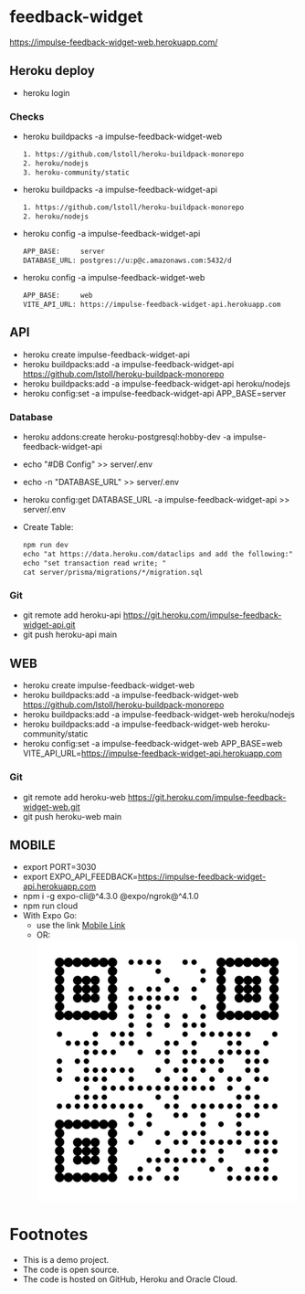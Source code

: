 # feedback-widget

https://impulse-feedback-widget-web.herokuapp.com/

## Heroku deploy

* heroku login

### Checks
* heroku buildpacks -a impulse-feedback-widget-web
  ```
  1. https://github.com/lstoll/heroku-buildpack-monorepo
  2. heroku/nodejs
  3. heroku-community/static
  ```
* heroku buildpacks -a impulse-feedback-widget-api
  ```
  1. https://github.com/lstoll/heroku-buildpack-monorepo
  2. heroku/nodejs
  ```
* heroku config -a impulse-feedback-widget-api
  ```
  APP_BASE:     server
  DATABASE_URL: postgres://u:p@c.amazonaws.com:5432/d
  ```
* heroku config -a impulse-feedback-widget-web
  ```
  APP_BASE:     web
  VITE_API_URL: https://impulse-feedback-widget-api.herokuapp.com
  ```


## API

* heroku create impulse-feedback-widget-api
* heroku buildpacks:add -a impulse-feedback-widget-api   https://github.com/lstoll/heroku-buildpack-monorepo
* heroku buildpacks:add -a impulse-feedback-widget-api  heroku/nodejs
* heroku config:set -a impulse-feedback-widget-api  APP_BASE=server

### Database

* heroku addons:create heroku-postgresql:hobby-dev -a impulse-feedback-widget-api

* echo "#DB Config" >> server/.env
* echo -n "DATABASE_URL" >> server/.env
 * heroku config:get DATABASE_URL -a impulse-feedback-widget-api >> server/.env

* Create Table:
  ```
  npm run dev
  echo "at https://data.heroku.com/dataclips and add the following:"
  echo "set transaction read write; "
  cat server/prisma/migrations/*/migration.sql
  ```

### Git
* git remote add heroku-api https://git.heroku.com/impulse-feedback-widget-api.git
* git push heroku-api main



## WEB

* heroku create impulse-feedback-widget-web
* heroku buildpacks:add -a impulse-feedback-widget-web https://github.com/lstoll/heroku-buildpack-monorepo
* heroku buildpacks:add -a impulse-feedback-widget-web  heroku/nodejs
* heroku buildpacks:add -a impulse-feedback-widget-web heroku-community/static
* heroku config:set -a impulse-feedback-widget-web  APP_BASE=web VITE_API_URL=https://impulse-feedback-widget-api.herokuapp.com

### Git
* git remote add heroku-web https://git.heroku.com/impulse-feedback-widget-web.git
* git push heroku-web main


## MOBILE

* export PORT=3030
* export EXPO_API_FEEDBACK=https://impulse-feedback-widget-api.herokuapp.com
* npm i -g expo-cli@^4.3.0 @expo/ngrok@^4.1.0
* npm run cloud
* With Expo Go:
  * use the link [Mobile Link](exp://193.123.113.75)
  * OR:
     ![exp://193.123.113.75](./qr-code.png)

# Footnotes
* This is a demo project.
* The code is open source.
* The code is hosted on GitHub, Heroku and Oracle Cloud.

